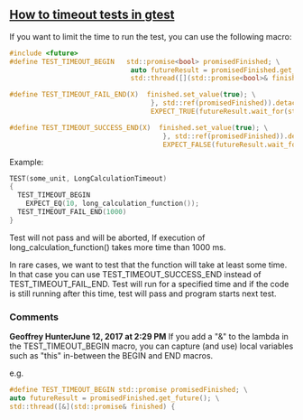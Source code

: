 
## [How to timeout tests in gtest](http://antonlipov.blogspot.com/2015/08/how-to-timeout-tests-in-gtest.html)

If you want to limit the time to run the test, you can use the following macro:

```c
#include <future>
#define TEST_TIMEOUT_BEGIN   std::promise<bool> promisedFinished; \
                              auto futureResult = promisedFinished.get_future(); \
                              std::thread([](std::promise<bool>& finished) {

#define TEST_TIMEOUT_FAIL_END(X)  finished.set_value(true); \
                                   }, std::ref(promisedFinished)).detach(); \
                                   EXPECT_TRUE(futureResult.wait_for(std::chrono::milliseconds(X)) != std::future_status::timeout);

#define TEST_TIMEOUT_SUCCESS_END(X)  finished.set_value(true); \
                                      }, std::ref(promisedFinished)).detach(); \
                                      EXPECT_FALSE(futureResult.wait_for(std::chrono::milliseconds(X)) != std::future_status::timeout);
```

Example:
```c
TEST(some_unit, LongCalculationTimeout)
{
  TEST_TIMEOUT_BEGIN
    EXPECT_EQ(10, long_calculation_function());
  TEST_TIMEOUT_FAIL_END(1000)
}
```


Test will not pass and will be aborted, If execution of long_calculation_function() takes more time than 1000 ms.

In rare cases, we want to test that the function will take at least some time. In that case you can use TEST_TIMEOUT_SUCCESS_END instead of TEST_TIMEOUT_FAIL_END. Test will run for a specified time and if the code is still running after this time, test will pass and program starts next test.

### Comments
**Geoffrey HunterJune 12, 2017 at 2:29 PM**
If you add a "&" to the lambda in the TEST_TIMEOUT_BEGIN macro, you can capture (and use) local variables such as "this" in-between the BEGIN and END macros.

e.g.
```c
#define TEST_TIMEOUT_BEGIN std::promise promisedFinished; \
auto futureResult = promisedFinished.get_future(); \
std::thread([&](std::promise& finished) {
```
